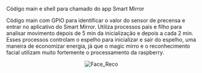 Código main e shell para chamado do app Smart Mirror

Código main com GPIO para identificar o valor do sensor de precensa e entrar no aplicativo do Smart Mirror. Utiliza processos pais e filho para analisar movimento depois de 5 min da inicialização e depois a cada 2 min. Esses processos controlam o espelho para inicializar e sair do espelho, uma maneira de economizar energia, já que o magic mirro e o reconhecimento facial utilizam muito fortemente o processamento da raspberry.


<p align="center">
  <img src="https://github.com/PedrinAugusto/Sistemas_Embarcados/tree/master/Banco/Images/Test.png?raw=true" alt="Face_Reco"/>
</p>
